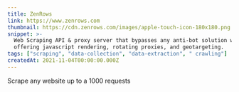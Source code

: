 ```yaml
---
title: ZenRows
link: https://www.zenrows.com
thumbnail: https://cdn.zenrows.com/images/apple-touch-icon-180x180.png
snippet: >-
  Web Scraping API & proxy server that bypasses any anti-bot solution while
  offering javascript rendering, rotating proxies, and geotargeting.
tags: ["scraping", "data-collection", "data-extraction", " crawling"]
createdAt: 2021-11-04T00:00:00.000Z
---
```

Scrape any website up to a 1000 requests